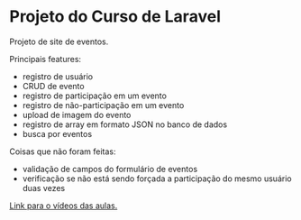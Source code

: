 # Projeto do Curso de Laravel

Projeto de site de eventos.



Principais features:

- registro de usuário
- CRUD de evento
- registro de participação em um evento
- registro de não-participação em um evento
- upload de imagem do evento
- registro de array em formato JSON no banco de dados
- busca por eventos



Coisas que não foram feitas:

- validação de campos do formulário de eventos
- verificação se não está sendo forçada a participação do mesmo usuário duas vezes



[Link para o vídeos das aulas.](https://www.youtube.com/watch?v=qH7rsZBENJo&list=PLnDvRpP8BnewYKI1n2chQrrR4EYiJKbUG&index=1)

